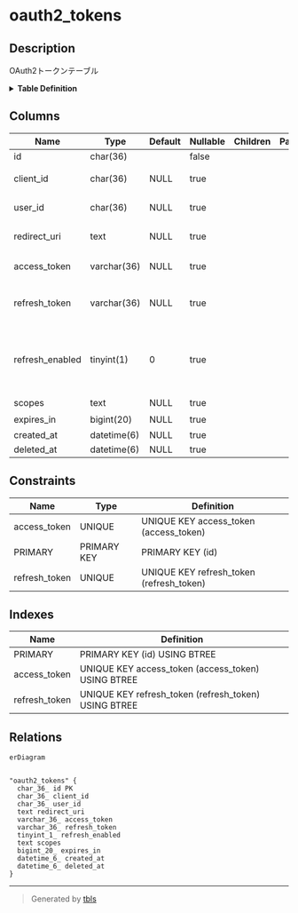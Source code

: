# oauth2_tokens

## Description

OAuth2トークンテーブル

<details>
<summary><strong>Table Definition</strong></summary>

```sql
CREATE TABLE `oauth2_tokens` (
  `id` char(36) NOT NULL,
  `client_id` char(36) DEFAULT NULL,
  `user_id` char(36) DEFAULT NULL,
  `redirect_uri` text DEFAULT NULL,
  `access_token` varchar(36) DEFAULT NULL,
  `refresh_token` varchar(36) DEFAULT NULL,
  `refresh_enabled` tinyint(1) DEFAULT 0,
  `scopes` text DEFAULT NULL,
  `expires_in` bigint(20) DEFAULT NULL,
  `created_at` datetime(6) DEFAULT NULL,
  `deleted_at` datetime(6) DEFAULT NULL,
  PRIMARY KEY (`id`),
  UNIQUE KEY `access_token` (`access_token`),
  UNIQUE KEY `refresh_token` (`refresh_token`)
) ENGINE=InnoDB DEFAULT CHARSET=utf8mb4
```

</details>

## Columns

| Name | Type | Default | Nullable | Children | Parents | Comment |
| ---- | ---- | ------- | -------- | -------- | ------- | ------- |
| id | char(36) |  | false |  |  |  |
| client_id | char(36) | NULL | true |  |  | クライアントID |
| user_id | char(36) | NULL | true |  |  | ユーザーUUID |
| redirect_uri | text | NULL | true |  |  | リダイレクトURI |
| access_token | varchar(36) | NULL | true |  |  | アクセストークン |
| refresh_token | varchar(36) | NULL | true |  |  | リフレッシュトークン |
| refresh_enabled | tinyint(1) | 0 | true |  |  | リフレッシュトークンが有効かどうか |
| scopes | text | NULL | true |  |  | スコープ |
| expires_in | bigint(20) | NULL | true |  |  | 有効秒 |
| created_at | datetime(6) | NULL | true |  |  |  |
| deleted_at | datetime(6) | NULL | true |  |  |  |

## Constraints

| Name | Type | Definition |
| ---- | ---- | ---------- |
| access_token | UNIQUE | UNIQUE KEY access_token (access_token) |
| PRIMARY | PRIMARY KEY | PRIMARY KEY (id) |
| refresh_token | UNIQUE | UNIQUE KEY refresh_token (refresh_token) |

## Indexes

| Name | Definition |
| ---- | ---------- |
| PRIMARY | PRIMARY KEY (id) USING BTREE |
| access_token | UNIQUE KEY access_token (access_token) USING BTREE |
| refresh_token | UNIQUE KEY refresh_token (refresh_token) USING BTREE |

## Relations

```mermaid
erDiagram


"oauth2_tokens" {
  char_36_ id PK
  char_36_ client_id
  char_36_ user_id
  text redirect_uri
  varchar_36_ access_token
  varchar_36_ refresh_token
  tinyint_1_ refresh_enabled
  text scopes
  bigint_20_ expires_in
  datetime_6_ created_at
  datetime_6_ deleted_at
}
```

---

> Generated by [tbls](https://github.com/k1LoW/tbls)
